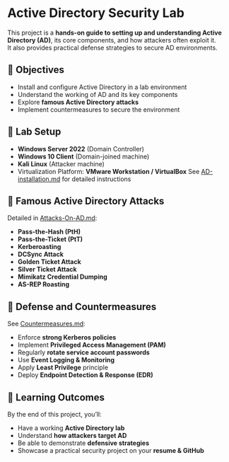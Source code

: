 # Active Directory Security Lab
This project is a **hands-on guide to setting up and understanding Active Directory (AD)**, its core components, and how attackers often exploit it.  
It also provides practical defense strategies to secure AD environments.

## 🔹 Objectives
- Install and configure Active Directory in a lab environment  
- Understand the working of AD and its key components  
- Explore **famous Active Directory attacks**  
- Implement countermeasures to secure the environment

## 🔹 Lab Setup
- **Windows Server 2022** (Domain Controller)
- **Windows 10 Client** (Domain-joined machine)
- **Kali Linux** (Attacker machine)
- Virtualization Platform: **VMware Workstation / VirtualBox**
See [AD-installation.md](https://github.com/vaibhavkhare45/Active-Directory-AD-/blob/main/AD-Installation.md) for detailed instructions

## 🔹 Famous Active Directory Attacks
Detailed in [Attacks-On-AD.md](Attacks-On-AD.md):
- **Pass-the-Hash (PtH)**  
- **Pass-the-Ticket (PtT)**  
- **Kerberoasting**  
- **DCSync Attack**  
- **Golden Ticket Attack**  
- **Silver Ticket Attack**  
- **Mimikatz Credential Dumping**  
- **AS-REP Roasting**  

## 🔹 Defense and Countermeasures
See [Countermeasures.md](Countermeasures.md):

- Enforce **strong Kerberos policies**
- Implement **Privileged Access Management (PAM)**
- Regularly **rotate service account passwords**
- Use **Event Logging & Monitoring**
- Apply **Least Privilege** principle
- Deploy **Endpoint Detection & Response (EDR)**

## 🔹 Learning Outcomes
By the end of this project, you’ll:
- Have a working **Active Directory lab**  
- Understand **how attackers target AD**  
- Be able to demonstrate **defensive strategies**  
- Showcase a practical security project on your **resume & GitHub**
